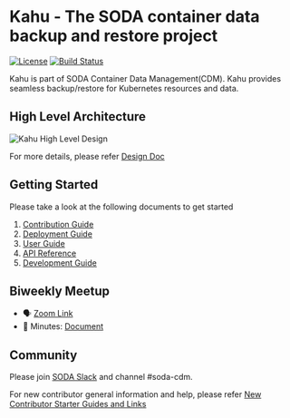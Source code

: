 # Kahu - The SODA container data backup and restore project
[![License](https://img.shields.io/badge/License-Apache_2.0-blue.svg)](https://opensource.org/licenses/Apache-2.0)
[![Build Status](https://github.com/soda-cdm/kahu/actions/workflows/main.yml/badge.svg)](https://github.com/soda-cdm/kahu/actions/workflows/main.yml/)

Kahu is part of SODA Container Data Management(CDM). Kahu provides seamless backup/restore for Kubernetes resources and data.


## High Level Architecture
![Kahu High Level Design](docs/design/HighLevelDesign.jpg)

For more details, please refer [Design Doc](https://github.com/soda-cdm/documentation/blob/main/kahu/design_spec.md)


## Getting Started

Please take a look at the following documents to get started
1. [Contribution Guide](https://github.com/soda-cdm/kahu/blob/development/docs/contribution-guide.md)
2. [Deployment Guide](https://github.com/soda-cdm/documentation/blob/main/kahu/deployment_guide.md)
3. [User Guide](https://github.com/soda-cdm/documentation/blob/main/kahu/user_guide.md)
4. [API Reference](https://soda-cdm.github.io/kahu/)
5. [Development Guide](https://github.com/soda-cdm/documentation/blob/main/kahu/development_guide.md)

## Biweekly Meetup

- :speaking_head: [Zoom Link](https://us02web.zoom.us/j/86039856379?pwd=MW5MNlh0MVNSbzNGNFhoNldXWmk4Zz09)
- :page_facing_up: Minutes: [Document](https://docs.google.com/document/d/1dP_i9TsiSfBvqoDwBwn4vl2xftanfSnL/edit)

## Community
 Please join [SODA Slack](https://sodafoundation.io/slack) and channel #soda-cdm.
 
 For new contributor general information and help, please refer [New Contributor Starter Guides and Links](http://bit.ly/soda-starter)

